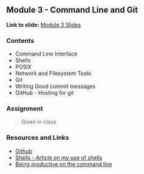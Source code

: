 ## Module 3 - Command Line and Git

**Link to slide:** [Module 3 Slides][1]

### Contents
- Command Line Interface
- Shells
- POSIX
- Network and Filesystem Tools
- Git
- Writing Good commit messages
- GitHub - Hosting for git

### Assignment
> Given in class

### Resources and Links
- [Github][2]
- [Shells - Article on my use of shells][3]
- [Being productive on the command line][4]

[1]: https://app.ludus.one/c688214c-8193-406b-ba5d-639cbd8a391b#1
[2]: https://github.com
[3]: https://www.josephrex.me/shells/
[4]: https://x-team.com/blog/being-productive-on-the-command-line/


